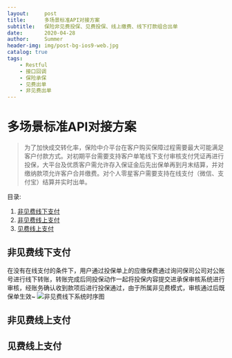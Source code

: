 ```yaml
---
layout:     post
title:      多场景标准API对接方案
subtitle:   保险非见费投保、见费投保、线上缴费、线下打款组合出单
date:       2020-04-28
author:     Summer
header-img: img/post-bg-ios9-web.jpg
catalog: true
tags:
    - Restful
    - 接口回调
    - 保险承保
    - 见费出单
    - 非见费出单 
---
```

# 多场景标准API对接方案

> 为了加快成交转化率，保险中介平台在客户购买保障过程需要最大可能满足客户付款方式。对初期平台需要支持客户单笔线下支付审核支付凭证再进行投保，大平台及优质客户需允许存入保证金后先出保单再到月末结算，并对缴纳款项允许客户合并缴费。对个人零星客户需要支持在线支付（微信、支付宝）结算并实时出单。

目录:

1.  [非见费线下支付](#非见费线下支付)
1.  [非见费线上支付](#非见费线上支付)
1.  [见费线上支付](#见费线上支付)

## 非见费线下支付

在没有在线支付的条件下，用户通过投保单上的应缴保费通过询问保司公司对公账号进行线下转账，转账完成后同投保动作一起将投保内容提交进承保审核系统进行审核，经账务确认收到款项后进行投保通过，由于所属非见费模式，审核通过后既保单生效~
![非见费线下系统时序图](https://github.com/Summer-Zhang/blog-img/blob/master/%E5%A4%9A%E5%9C%BA%E6%99%AF%E6%A0%87%E5%87%86API%E5%AF%B9%E6%8E%A5%E6%96%B9%E6%A1%88/fJFeeSequence.jpg?raw=true)

## 非见费线上支付

## 见费线上支付     